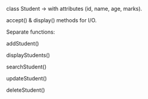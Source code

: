 class Student → with attributes (id, name, age, marks).


accept() & display() methods for I/O.


Separate functions:


addStudent()


displayStudents()


searchStudent()


updateStudent()


deleteStudent()


